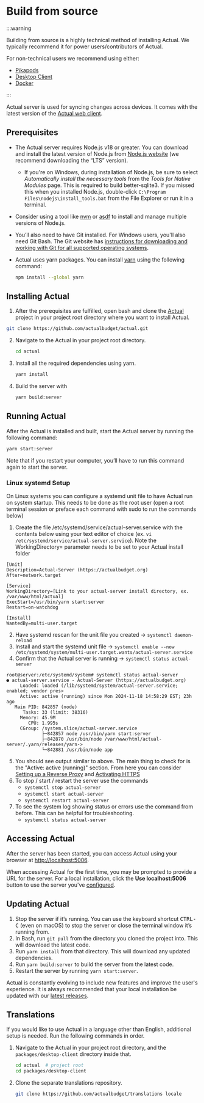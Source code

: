 # Build from source

:::warning

Building from source is a highly technical method of installing Actual. We typically recommend it for power users/contributors of Actual.

For non-technical users we recommend using either:
- [Pikapods](/docs/install/pikapods)
- [Desktop Client](/download)
- [Docker](/docs/install/docker)

:::

Actual server is used for syncing changes across devices. It comes with the latest version of the [Actual web client](https://github.com/actualbudget/actual).

## Prerequisites

- The Actual server requires Node.js v18 or greater. You can download and install the latest version of Node.js from [Node.js website](https://nodejs.org/en/download) (we recommend downloading the “LTS” version).
  - If you're on Windows, during installation of Node.js, be sure to select _Automatically install the necessary tools_ from the _Tools for Native Modules_ page. This is required to build better-sqlite3. If you missed this when you installed Node.js, double-click ```C:\Program Files\nodejs\install_tools.bat``` from the File Explorer or run it in a terminal.
- Consider using a tool like [nvm](https://github.com/nvm-sh/nvm) or [asdf](https://asdf-vm.com) to install and manage multiple versions of Node.js.
- You’ll also need to have Git installed. For Windows users, you'll also need Git Bash. The Git website has [instructions for downloading and working with Git for all supported operating systems](https://git-scm.com/download).
- Actual uses yarn packages. You can install [yarn](https://yarnpkg.com/getting-started/install) using the following command:

  ```bash
  npm install --global yarn
  ```

## Installing Actual

1. After the prerequisites are fulfilled, open bash and clone the [Actual](https://github.com/actualbudget/actual) project in your project root directory where you want to install Actual.
  ```bash
  git clone https://github.com/actualbudget/actual.git
  ```

2. Navigate to the Actual in your project root directory.
    ```bash
    cd actual
    ```
3. Install all the required dependencies using yarn.
    ```bash
    yarn install
    ```
4. Build the server with
    ```bash
    yarn build:server
    ```

## Running Actual

After the Actual is installed and built, start the Actual server by running the following command:
```bash
yarn start:server
```
Note that if you restart your computer, you’ll have to run this command again to start the server.

### Linux systemd Setup
On Linux systems you can configure a systemd unit file to have Actual run on system startup. This needs to be done as the root user (open a root terminal session or preface each command with sudo to run the commands below)
1. Create the file /etc/systemd/service/actual-server.service with the contents below using your text editor of choice (ex. ``` vi /etc/systemd/service/actual-server.service ```). Note the WorkingDirectory= parameter needs to be set to your Actual install folder
```
[Unit]
Description=Actual-Server (https://actualbudget.org)
After=network.target

[Service]
WorkingDirectory=[Link to your actual-server install directory, ex. /var/www/html/actual]
ExecStart=/usr/bin/yarn start:server
Restart=on-watchdog

[Install]
WantedBy=multi-user.target
```
2. Have systemd rescan for the unit file you created -> ``` systemctl daemon-reload ```
3. Install and start the systemd unit file -> ``` systemctl enable --now /etc/systemd/system/multi-user.target.wants/actual-server.service ```
4. Confirm that the Actual server is running -> ``` systemctl status actual-server ```
```
root@server:/etc/systemd/system# systemctl status actual-server
● actual-server.service - Actual-Server (https://actualbudget.org)
     Loaded: loaded (/lib/systemd/system/actual-server.service; enabled; vendor pres>
     Active: active (running) since Mon 2024-11-18 14:58:29 EST; 23h ago
   Main PID: 842857 (node)
      Tasks: 33 (limit: 38316)
     Memory: 45.9M
        CPU: 1.995s
     CGroup: /system.slice/actual-server.service
             ├─842857 node /usr/bin/yarn start:server
             ├─842870 /usr/bin/node /var/www/html/actual-server/.yarn/releases/yarn->
             └─842881 /usr/bin/node app
```
5. You should see output similar to above. The main thing to check for is the "Active: active (running)" section. From here you can consider [Setting up a Reverse Proxy](https://actualbudget.org/docs/config/reverse-proxies) and [Activating HTTPS](https://actualbudget.org/docs/config/https)
6. To stop / start / restart the server use the commands
   - ```systemctl stop actual-server```
   - ```systemctl start actual-server```
   - ```systemctl restart actual-server```
7. To see the system log showing status or errors use the command from before. This can be helpful for troubleshooting.
   - ```systemctl status actual-server```

## Accessing Actual

After the server has been started, you can access Actual using your browser at [http://localhost:5006](http://localhost:5006).

When accessing Actual for the first time, you may be prompted to provide a URL for the server. For a local installation, click the **Use localhost:5006** button to use the server you've [configured](https://actualbudget.org/docs/config/).

## Updating Actual

1. Stop the server if it’s running. You can use the keyboard shortcut <kbd>CTRL-C</kbd> (even on macOS) to stop the server or close the terminal window it’s running from.
2. In Bash, run `git pull` from the directory you cloned the project into. This will download the latest code.
3. Run `yarn install` from that directory. This will download any updated dependencies.
4. Run `yarn build:server` to build the server from the latest code.
4. Restart the server by running `yarn start:server`.

Actual is constantly evolving to include new features and improve the user's experience. It is always recommended that your local installation be updated with our [latest releases](https://actualbudget.org/docs/releases).

## Translations

If you would like to use Actual in a language other than English, additional setup is needed. Run the following commands in order.
1. Navigate to the Actual in your project root directory, and the `packages/desktop-client` directory inside that.
    ```bash
    cd actual  # project root
    cd packages/desktop-client
    ```
2. Clone the separate translations repository.
    ```bash
    git clone https://github.com/actualbudget/translations locale
    ```

